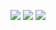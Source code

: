  ![](http://github-profile-summary-cards.vercel.app/api/cards/profile-details?username=Radinmsv&theme=aura_dark) 
  ![](http://github-profile-summary-cards.vercel.app/api/cards/stats?username=Radinmsv&theme=aura_dark)          ![](http://github-profile-summary-cards.vercel.app/api/cards/productive-time?username=Radinmsv&theme=aura_dark&utcOffset=8) 
